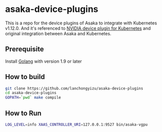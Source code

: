 # asaka-device-plugins

This is a repo for the device plugins of Asaka to integrate with Kubernetes v1.12.0. And it's referenced to [NVIDIA device plugin for Kubernetes](https://github.com/NVIDIA/k8s-device-plugin) and original integration between Asaka and Kubernetes.

## Prerequisite

Install [Golang](https://golang.org/dl) with version 1.9 or later

## How to build

```bash
git clone https://github.com/lanchongyizu/asaka-device-plugins
cd asaka-device-plugins
GOPATH=`pwd` make compile
```

## How to Run

```bash
LOG_LEVEL=info XAAS_CONTROLLER_URI=127.0.0.1:9527 bin/asaka-vgpu
```

